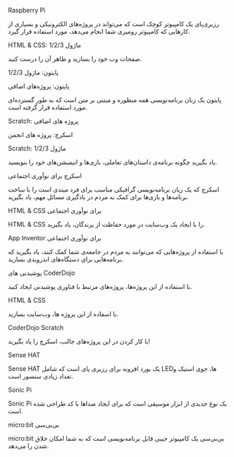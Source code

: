 Raspberry Pi

رزبری‌پای یک کامپیوتر کوچک است که می‌تواند در پروژه‌های الکترونیکی و بسیاری از کارهایی که کامپیوتر رومیزی شما انجام می‌دهد، مورد استفاده قرار گیرد.

HTML & CSS: ماژول 1/2/3

صفحات وب خود را بسازید و ظاهر آن را درست کنید.

پایتون: ماژول 1/2/3

پایتون: پروژه‌های اضافی

پایتون یک زبان برنامه‌نویسی همه منظوره و مبتنی بر متن است که به طور گسترده‌ای مورد استفاده قرار گرفته است.

Scratch: پروژه های اضافی

اسکرچ: پروژه های انجمن

Scratch: ماژول 1/2/3

یاد بگیرید چگونه برنامه‌ی داستان‌های تعاملی، بازی‌ها و انیمیشن‌های خود را بنویسید.

اسکرچ برای نوآوری اجتماعی

اسکرچ که یک زبان برنامه‌نویسی گرافیکی مناسب برای فرد مبتدی است را با ساخت برنامه‌ها و بازی‌ها برای کمک به مردم در یادگیری مسائل مهم، یاد بگیرید.

HTML & CSS برای نوآوری اجتماعی

HTML & CSS را با ایجاد یک وب‌سایت در مورد حفاظت از پرندگان، یاد بگیرید.

App Inventor برای نوآوری اجتماعی

با استفاده از پروژه‌هایی که می‌توانند به مردم در جامعه‌ی شما کمک کنند، یاد بگیرید که برنامه‌هایی برای دستگاه‌های اندرویدی بسازید.

پوشیدنی های CoderDojo

با استفاده از این پروژه‌ها، پروژه‌های مرتبط با فناوری پوشیدنی ایجاد کنید.

HTML & CSS

با اسفاده از این پروژه ها، وب‌سایت بسازید.

CoderDojo Scratch

با کار کردن در این پروژه‌های جالب، اسکرچ را یاد بگیرید!

Sense HAT

Sense HAT یک بورد افزونه برای رزبری پای است که شامل LEDها، جوی استیک و تعداد زیادی سنسور است.

Sonic Pi

Sonic Pi یک نوع جدیدی از ابزار موسیقی است که برای ایجاد صداها با کد طراحی شده است.

micro:bit بی‌بی‌سی

micro:bit بی‌بی‌سی یک کامپیوتر جیبی قابل برنامه‌نویسی است که به شما امکان خلاق شدن را می‌دهد.